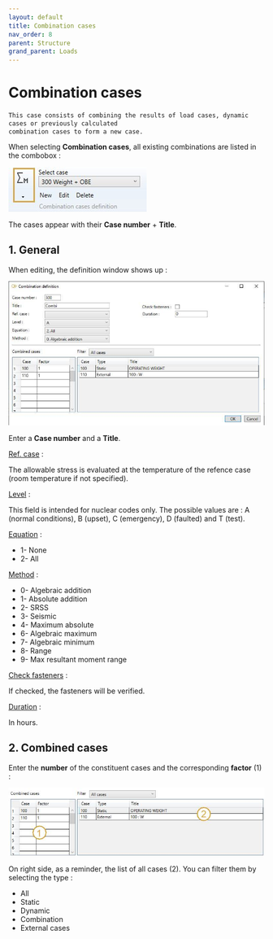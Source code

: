 ```yaml
---
layout: default
title: Combination cases
nav_order: 8
parent: Structure
grand_parent: Loads
---
```


# Combination cases

    This case consists of combining the results of load cases, dynamic cases or previously calculated
    combination cases to form a new case.

When selecting **Combination cases**, all existing combinations are listed in the combobox :

![Image](../../Images/Load24.jpg)

The cases appear with their **Case number** + **Title**.

## 1. General

When editing, the definition window shows up :

![Image](../../Images/SLoad24.jpg)

Enter a **Case number** and a **Title**.

<ins>Ref. case</ins> :

The allowable stress is evaluated at the temperature of the refence case (room temperature if not specified).


<ins>Level</ins> :

This field is intended for nuclear codes only. The possible values are : A (normal conditions), B (upset), C (emergency), D (faulted) and T (test). 

<ins>Equation</ins> :

- 1- None
- 2- All

<ins>Method</ins> :

- 0- Algebraic addition
- 1- Absolute addition
- 2- SRSS
- 3- Seismic
- 4- Maximum absolute
- 6- Algebraic maximum
- 7- Algebraic minimum
- 8- Range
- 9- Max resultant moment range

<ins>Check fasteners</ins> :

If checked, the fasteners will be verified.

<ins>Duration</ins> :

In hours.

## 2. Combined cases

Enter the **number** of the constituent cases and the corresponding **factor** (1) :

![Image](../../Images/SLoad25.jpg)

On right side, as a reminder, the list of all cases (2). You can filter them by selecting the type :

- All
- Static
- Dynamic
- Combination
- External cases
